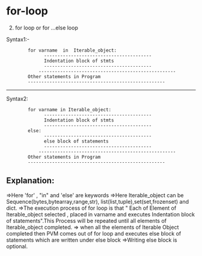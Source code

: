 # for-loop

2. for loop  or   for ...else  loop

Syntax1:-

			for varname  in  Iterable_object:
				  ----------------------------------------
				  Indentation block of stmts
				  ----------------------------------------
			    ---------------------------------------------------
			Other statements in Program
			---------------------------------------------------
		
---------------
Syntax2:

			for varname in Iterable_object:
				  ----------------------------------------
				  Indentation block of stmts
				  ----------------------------------------
			else:
				  ----------------------------------------
				  else block of statements
				  ----------------------------------------
			    ---------------------------------------------------
			Other statements in Program
			---------------------------------------------------

Explanation:
-----------------------
=>Here 'for' , "in" and 'else' are keywords
=>Here Iterable_object can be Sequence(bytes,bytearray,range,str), 
    list(list,tuple),set(set,frozenset) and dict.
=>The execution process of for loop is that " Each of Element of Iterable_object selected , placed in varname and executes Indentation block of statements".This Process will be repeated until all elements of Iterable_object completed.
=> when all the elements of Iterable Object completed  then PVM  comes out of for loop and executes else block of statements which are written under else block 
=>Writing else block is optional.

